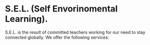 # S.E.L. (Self Envorinomental Learning).
S.E.L. is the result of committed teachers working for our need to stay connected globally. We offer the following services: 
